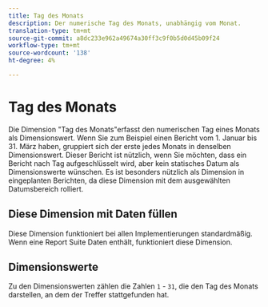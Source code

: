 ```yaml
---
title: Tag des Monats
description: Der numerische Tag des Monats, unabhängig vom Monat.
translation-type: tm+mt
source-git-commit: a8dc233e962a49674a30ff3c9f0b5d0d45b09f24
workflow-type: tm+mt
source-wordcount: '138'
ht-degree: 4%

---
```



# Tag des Monats

Die Dimension &quot;Tag des Monats&quot;erfasst den numerischen Tag eines Monats als Dimensionswert. Wenn Sie zum Beispiel einen Bericht vom 1. Januar bis 31. März haben, gruppiert sich der erste jedes Monats in denselben Dimensionswert. Dieser Bericht ist nützlich, wenn Sie möchten, dass ein Bericht nach Tag aufgeschlüsselt wird, aber kein statisches Datum als Dimensionswerte wünschen. Es ist besonders nützlich als Dimension in eingeplanten Berichten, da diese Dimension mit dem ausgewählten Datumsbereich rolliert.

## Diese Dimension mit Daten füllen

Diese Dimension funktioniert bei allen Implementierungen standardmäßig. Wenn eine Report Suite Daten enthält, funktioniert diese Dimension.

## Dimensionswerte

Zu den Dimensionswerten zählen die Zahlen `1` - `31`, die den Tag des Monats darstellen, an dem der Treffer stattgefunden hat.
